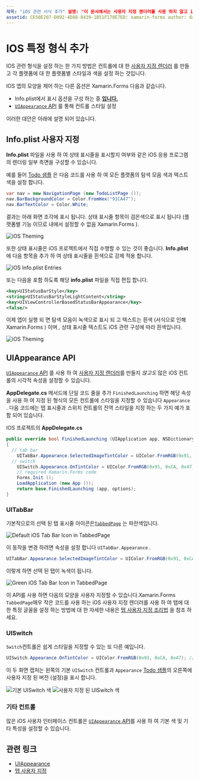 ```yaml
---
제목: "iOS 관련 서식 추가" 설명: "이 문서에서는 사용자 지정 렌더러를 사용 하지 않고 iOS 관련 모양을 설정 하는 방법을 설명 Xamarin.Forms 합니다."
assetid: CE50E207-D092-4D88-8439-1B51F178E7ED: xamarin-forms author: davidbritch: dabritch:: 01/29/2016-loc: [ Xamarin.Forms ,]입니다. Xamarin.Essentials
---
```


# <a name="adding-ios-specific-formatting"></a>IOS 특정 형식 추가

IOS 관련 형식을 설정 하는 한 가지 방법은 컨트롤에 대 한 [사용자 지정 렌더러](~/xamarin-forms/app-fundamentals/custom-renderer/index.md) 를 만들고 각 플랫폼에 대 한 플랫폼별 스타일과 색을 설정 하는 것입니다.

IOS 앱의 모양을 제어 하는 다른 옵션은 Xamarin.Forms 다음과 같습니다.

- Info.plist에서 표시 옵션을 구성 하는 중 [ **입니다.**](#customizing-infoplist)
- [ `UIAppearance` API](#uiappearance-api) 를 통해 컨트롤 스타일 설정

이러한 대안은 아래에 설명 되어 있습니다.

## <a name="customizing-infoplist"></a>Info.plist 사용자 지정

**Info.plist** 파일을 사용 하 여 상태 표시줄을 표시할지 여부와 같은 iOS 응용 프로그램의 렌더링 일부 측면을 구성할 수 있습니다.

예를 들어 [Todo 샘플](https://docs.microsoft.com/samples/xamarin/xamarin-forms-samples/todo) 은 다음 코드를 사용 하 여 모든 플랫폼의 탐색 모음 색과 텍스트 색을 설정 합니다.

```csharp
var nav = new NavigationPage (new TodoListPage ());
nav.BarBackgroundColor = Color.FromHex("91CA47");
nav.BarTextColor = Color.White;
```

결과는 아래 화면 조각에 표시 됩니다. 상태 표시줄 항목이 검은색으로 표시 됩니다 (플랫폼별 기능 이므로 내에서 설정할 수 없음 Xamarin.Forms ).

![](theme-images/status-default-sml.png "iOS Theming")

또한 상태 표시줄은 iOS 프로젝트에서 직접 수행할 수 있는 것이 좋습니다. **Info.plist** 에 다음 항목을 추가 하 여 상태 표시줄을 흰색으로 강제 적용 합니다.

![](theme-images/info-plist.png "iOS Info.plist Entries")

또는 다음을 포함 하도록 해당 **info.plist** 파일을 직접 편집 합니다.

```xml
<key>UIStatusBarStyle</key>
<string>UIStatusBarStyleLightContent</string>
<key>UIViewControllerBasedStatusBarAppearance</key>
<false/>
```

이제 앱이 실행 되 면 탐색 모음이 녹색으로 표시 되 고 텍스트는 흰색 (서식으로 인해 Xamarin.Forms ) 이며 *,* 상태 표시줄 텍스트도 iOS 관련 구성에 따라 흰색입니다.

![](theme-images/status-white-sml.png "iOS Theming")

## <a name="uiappearance-api"></a>UIAppearance API

[ `UIAppearance` API](~/ios/user-interface/ios-ui/introduction-to-the-appearance-api.md) 를 사용 하 여 [사용자 지정 렌더러](~/xamarin-forms/app-fundamentals/custom-renderer/index.md)를 만들지 *않고도* 많은 iOS 컨트롤의 시각적 속성을 설정할 수 있습니다.

**AppDelegate.cs** 메서드에 단일 코드 줄을 추가 `FinishedLaunching` 하면 해당 속성을 사용 하 여 지정 된 형식의 모든 컨트롤에 스타일을 지정할 수 있습니다 `Appearance` . 다음 코드에는 탭 표시줄과 스위치 컨트롤의 전역 스타일을 지정 하는 두 가지 예가 포함 되어 있습니다.

IOS 프로젝트의 **AppDelegate.cs**

```csharp
public override bool FinishedLaunching (UIApplication app, NSDictionary options)
{
  // tab bar
    UITabBar.Appearance.SelectedImageTintColor = UIColor.FromRGB(0x91, 0xCA, 0x47); // green
  // switch
    UISwitch.Appearance.OnTintColor = UIColor.FromRGB(0x91, 0xCA, 0x47); // green
    // required Xamarin.Forms code
    Forms.Init ();
    LoadApplication (new App ());
    return base.FinishedLaunching (app, options);
}
```

### <a name="uitabbar"></a>UITabBar

기본적으로의 선택 된 탭 표시줄 아이콘은[`TabbedPage`](~/xamarin-forms/app-fundamentals/navigation/tabbed-page.md)
는 파란색입니다.

![](theme-images/tabbar-default.png "Default iOS Tab Bar Icon in TabbedPage")

이 동작을 변경 하려면 속성을 설정 합니다 `UITabBar.Appearance` .

```csharp
UITabBar.Appearance.SelectedImageTintColor = UIColor.FromRGB(0x91, 0xCA, 0x47); // green
```

이렇게 하면 선택 된 탭이 녹색이 됩니다.

![](theme-images/tabbar-custom.png "Green iOS Tab Bar Icon in TabbedPage")

이 API를 사용 하면 다음의 모양을 사용자 지정할 수 있습니다.Xamarin.Forms
`TabbedPage`매우 작은 코드를 사용 하는 iOS 사용자 지정 렌더러를 사용 하 여 탭에 대 한 특정 글꼴을 설정 하는 방법에 대 한 자세한 내용은 [탭 사용자 지정 조리법](https://github.com/xamarin/recipes/tree/master/Recipes/xamarin-forms/iOS/customize-tabs) 을 참조 하세요.

### <a name="uiswitch"></a>UISwitch

`Switch`컨트롤은 쉽게 스타일을 지정할 수 있는 또 다른 예입니다.

```csharp
UISwitch.Appearance.OnTintColor = UIColor.FromRGB(0x91, 0xCA, 0x47); // green
```

이 두 화면 캡처는 왼쪽의 기본 `UISwitch` 컨트롤과 `Appearance` [Todo 샘플](https://docs.microsoft.com/samples/xamarin/xamarin-forms-samples/todo)의 오른쪽에 사용자 지정 된 버전 (설정)을 표시 합니다.

![](theme-images/switch-default.png "기본 UISwitch 색") ![](theme-images/switch-custom.png "사용자 지정 된 UISwitch 색")

### <a name="other-controls"></a>기타 컨트롤

많은 iOS 사용자 인터페이스 컨트롤은 [ `UIAppearance` API](~/ios/user-interface/ios-ui/introduction-to-the-appearance-api.md)를 사용 하 여 기본 색 및 기타 특성을 설정할 수 있습니다.

## <a name="related-links"></a>관련 링크

- [UIAppearance](~/ios/user-interface/ios-ui/introduction-to-the-appearance-api.md)
- [탭 사용자 지정](https://github.com/xamarin/recipes/tree/master/Recipes/xamarin-forms/iOS/customize-tabs)
